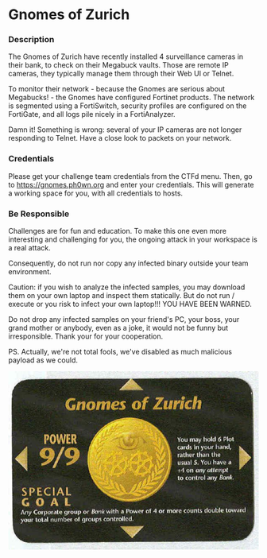 # Gnomes of Zurich

### Description
The Gnomes of Zurich have recently installed 4 surveillance cameras in their bank, to check on their Megabuck vaults. Those are remote IP cameras, they typically manage them through their Web UI or Telnet.

To monitor their network - because the Gnomes are serious about Megabucks! - the Gnomes have configured Fortinet products. The network is segmented using a FortiSwitch, security profiles are configured on the FortiGate, and all logs pile nicely in a FortiAnalyzer.

Damn it! Something is wrong: several of your IP cameras are not longer responding to Telnet. Have a close look to packets on your network.

### Credentials
Please get your challenge team credentials from the CTFd menu. Then, go to https://gnomes.ph0wn.org and enter your credentials. This will generate a working space for you, with all credentials to hosts.

### Be Responsible
Challenges are for fun and education. To make this one even more interesting and challenging for you, the ongoing attack in your workspace is a real attack.

Consequently, do not run nor copy any infected binary outside your team environment.

Caution: if you wish to analyze the infected samples, you may download them on your own laptop and inspect them statically. But do not run / execute or you risk to infect your own laptop!!! YOU HAVE BEEN WARNED.

Do not drop any infected samples on your friend's PC, your boss, your grand mother or anybody, even as a joke, it would not be funny but irresponsible. Thank your for your cooperation.

PS. Actually, we're not total fools, we've disabled as much malicious payload as we could.

![card](./img/gnomes-zurich-card.jpg)